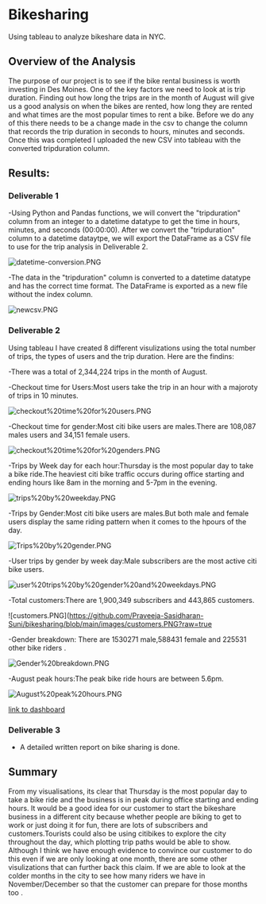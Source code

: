 # Bikesharing

Using tableau to analyze bikeshare data in NYC.

## Overview of the Analysis

The purpose of our project is to see if the bike rental business is worth investing in Des Moines. One of the key factors we need to look at is trip duration. Finding out how long the trips
are in the month of August will give us a good analysis on when the bikes are rented, how long they are rented and what times are the most 
popular times to rent a bike. Before we do any of this there needs to be a change made in the csv to change the column that records the trip duration in seconds to hours, minutes and 
seconds. Once this was completed I uploaded the new CSV into tableau with the converted tripduration column.

## Results:

### Deliverable 1

-Using Python and Pandas functions, we will convert the "tripduration" column from an integer to a datetime datatype to get the time in hours, minutes, and seconds (00:00:00). 
After we convert the "tripduration" column to a datetime dataytpe, we will export the DataFrame as a CSV file to use for the trip analysis in Deliverable 2.

![datetime-conversion.PNG](https://github.com/Praveeja-Sasidharan-Suni/bikesharing/blob/main/images/datetime-conversion.PNG?raw=true)

-The data in the "tripduration" column is converted to a datetime datatype and has the correct time format.
The DataFrame is exported as a new file without the index column. 

![newcsv.PNG](https://github.com/Praveeja-Sasidharan-Suni/bikesharing/blob/main/images/newcsv.PNG?raw=true)

### Deliverable 2

Using tableau I have created 8 different visulizations using the total number of trips, the types of users and the trip duration. Here are the findins:

-There was a total of 2,344,224 trips in the month of August.

-Checkout time for Users:Most users take the trip in an hour with a majoroty of trips in 10 minutes.

![checkout%20time%20for%20users.PNG](https://github.com/Praveeja-Sasidharan-Suni/bikesharing/blob/main/images/checkout%20time%20for%20users.PNG?raw=true)

-Checkout time for gender:Most citi bike users are males.There are 108,087 males users and 34,151 female users.

![checkout%20time%20for%20genders.PNG](https://github.com/Praveeja-Sasidharan-Suni/bikesharing/blob/main/images/checkout%20time%20for%20genders.PNG?raw=true)


-Trips by Week day for each hour:Thursday is the most popular day to take a bike ride.The heaviest citi bike traffic occurs during office starting and ending hours like 8am in the 
morning and 5-7pm in the evening.

![trips%20by%20weekday.PNG](https://github.com/Praveeja-Sasidharan-Suni/bikesharing/blob/main/images/trips%20by%20weekday.PNG?raw=true)


-Trips by Gender:Most citi bike users are males.But both male and female users display the same riding pattern when it comes to the hpours of the day.

![Trips%20by%20gender.PNG](https://github.com/Praveeja-Sasidharan-Suni/bikesharing/blob/main/images/Trips%20by%20gender.PNG?raw=true)

-User trips by gender by week day:Male subscribers are the most active citi bike users.

![user%20trips%20by%20gender%20and%20weekdays.PNG](https://github.com/Praveeja-Sasidharan-Suni/bikesharing/blob/main/images/user%20trips%20by%20gender%20and%20weekdays.PNG?raw=true)

-Total customers:There are 1,900,349 subscribers and 443,865 customers. 

![customers.PNG](https://github.com/Praveeja-Sasidharan-Suni/bikesharing/blob/main/images/customers.PNG?raw=true
 
-Gender breakdown: There are 1530271 male,588431 female and 225531 other bike riders .

![Gender%20breakdown.PNG](https://github.com/Praveeja-Sasidharan-Suni/bikesharing/blob/main/images/Gender%20breakdown.PNG?raw=true)

-August peak hours:The peak bike ride hours are between 5.6pm.

![August%20peak%20hours.PNG](https://github.com/Praveeja-Sasidharan-Suni/bikesharing/blob/main/images/August%20peak%20hours.PNG?raw=true)



[link to dashboard](https://public.tableau.com/app/profile/praveeja.sasidharan.suni/viz/BikeSharing_16319989367740/Bikesharingstory?publish=yes)

### Deliverable 3
- A detailed written report on bike sharing is done.

## Summary

From my visualisations, its clear that Thursday is the most popular day to take a bike ride and the business is in peak during office starting and ending hours.
It would be a good idea for our customer to start the bikeshare business in a different city because whether people are biking to get to work or just doing it for fun,
there are lots of subscribers and customers.Tourists could also be using citibikes to explore the city throughout the day, which plotting trip paths would be able to show. 
Although I think we have enough evidence to convince our customer to do this even if we are only looking at one month, 
there are some other visulizations that can further back this claim. If we are able to look at the colder months in the city to see how many riders we have in November/December so that the customer can prepare for those months too .
